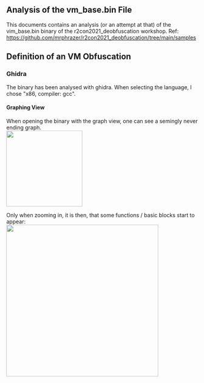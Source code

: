 ## Analysis of the vm_base.bin File

This documents contains an analysis (or an attempt at that) of the vim_base.bin binary of the r2con2021_deobfuscation workshop.
Ref: https://github.com/mrphrazer/r2con2021_deobfuscation/tree/main/samples

## Definition of an VM Obfuscation

### Ghidra
The binary has been analysed with ghidra. When selecting the language, I chose "x86, compiler: gcc".
#### Graphing View
When opening the binary with the graph view, one can see a semingly never ending graph.<br/>
<img src="https://github.com/OpaxIV/hslu_secproj/assets/93701325/02ad9701-acc8-4ca4-b97c-bdc050513e53" width="200">

Only when zooming in, it is then, that some functions / basic blocks start to appear:<br/>
<img src="https://github.com/OpaxIV/hslu_secproj/assets/93701325/fd8402df-dc07-4176-8a4a-c4b4e17659b9" width="400">
